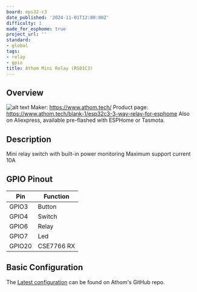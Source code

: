 ```yaml
---
board: eps32-c3
date_published: '2024-11-01T12:00:00Z'
difficulty: 1
made_for_esphome: true
project_url: ''
standard:
- global
tags:
- relay
- gpio
title: Athom Mini Relay (RS01C3)
---
```


## Overview

![alt text](athom_RS01C3.webp "Athom Mini Relay - RS01C3-ESP")
Maker: https://www.athom.tech/
Product page: https://www.athom.tech/blank-1/esp32c3-3-way-relay-for-esphome
Also on Aliexpress, available pre-flashed with ESPHome or Tasmota.

## Description

Mini relay switch with built-in power monitoring
Maximum support current 10A

## GPIO Pinout

| Pin    | Function   |
| ------ | ---------- |
| GPIO3  | Button     |
| GPIO4  | Switch     |
| GPIO6  | Relay      |
| GPIO7  | Led        |
| GPIO20 | CSE7766 RX |

## Basic Configuration

The [Latest configuration](https://github.com/athom-tech/esp32-configs/blob/main/athom-mini-relay-v2.yaml)
can be found on Athom's GitHub repo.